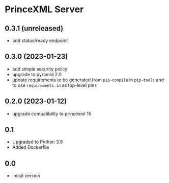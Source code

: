 PrinceXML Server
================

0.3.1 (unreleased)
------------------

- add status/ready endpoint


0.3.0 (2023-01-23)
------------------

- add simple security policy
- upgrade to pyramid 2.0
- update requirements to be generated from `pip-compile` in `pip-tools` and to
  use `requirements.in` as top-level pins


0.2.0 (2023-01-12)
------------------

- upgrade compatibility to princexml 15


0.1
---

-  Upgraded to Python 3.9
-  Added Dockerfile


0.0
---

-  Initial version

